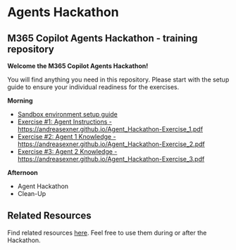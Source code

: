 # Agents Hackathon

## M365 Copilot Agents Hackathon - training repository

**Welcome the M365 Copilot Agents Hackathon!**

You will find anything you need in this repository. Please start with the setup guide to ensure your individual readiness for the exercises. 

**Morning**

+ [Sandbox environment setup guide](<Setup/Sandbox environment setup guide.md>)
+ <a href="https://andreasexner.github.io/Agent_Hackathon-Exercise_1.pdf" target="_blank" rel="noopener noreferrer">Exercise #1: Agent Instructions - https://andreasexner.github.io/Agent_Hackathon-Exercise_1.pdf</a>
+ <a href="https://andreasexner.github.io/Agent_Hackathon-Exercise_2.pdf" target="_blank" rel="noopener noreferrer">Exercise #2: Agent 1 Knowledge - https://andreasexner.github.io/Agent_Hackathon-Exercise_2.pdf</a>
+ <a href="https://andreasexner.github.io/Agent_Hackathon-Exercise_3.pdf" target="_blank" rel="noopener noreferrer">Exercise #3: Agent 2 Knowledge - https://andreasexner.github.io/Agent_Hackathon-Exercise_3.pdf</a>

**Afternoon**

+ Agent Hackathon
+ Clean-Up

## Related Resources
Find related resources [here](<Resources/Related Resources.md>). Feel free to use them during or after the Hackathon.
